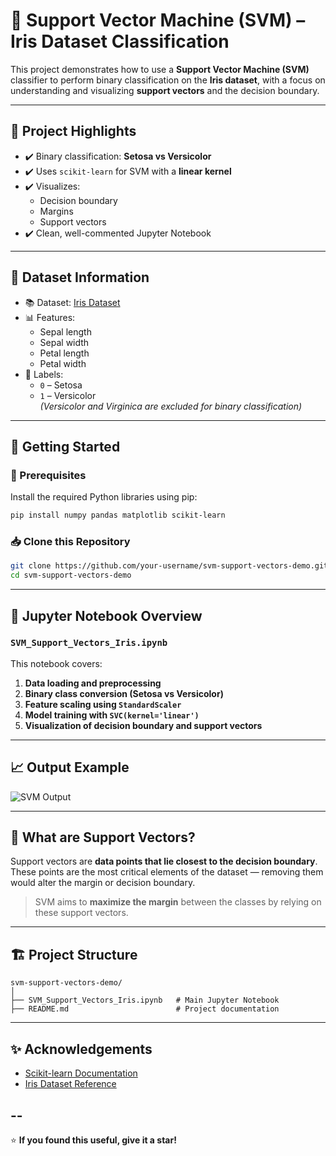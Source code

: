 
# 🧠 Support Vector Machine (SVM) – Iris Dataset Classification

This project demonstrates how to use a **Support Vector Machine (SVM)** classifier to perform binary classification on the **Iris dataset**, with a focus on understanding and visualizing **support vectors** and the decision boundary.

---

## 📌 Project Highlights

- ✔️ Binary classification: **Setosa vs Versicolor**
- ✔️ Uses `scikit-learn` for SVM with a **linear kernel**
- ✔️ Visualizes:
  - Decision boundary
  - Margins
  - Support vectors
- ✔️ Clean, well-commented Jupyter Notebook

---

## 📁 Dataset Information

- 📚 Dataset: [Iris Dataset](https://scikit-learn.org/stable/auto_examples/datasets/plot_iris_dataset.html)
- 📊 Features:
  - Sepal length
  - Sepal width
  - Petal length
  - Petal width
- 🎯 Labels: 
  - `0` – Setosa  
  - `1` – Versicolor  
  *(Versicolor and Virginica are excluded for binary classification)*

---

## 🚀 Getting Started

### 🔧 Prerequisites

Install the required Python libraries using pip:

```bash
pip install numpy pandas matplotlib scikit-learn
````

### 📥 Clone this Repository

```bash
git clone https://github.com/your-username/svm-support-vectors-demo.git
cd svm-support-vectors-demo
```

---

## 📒 Jupyter Notebook Overview

### `SVM_Support_Vectors_Iris.ipynb`

This notebook covers:

1. **Data loading and preprocessing**
2. **Binary class conversion (Setosa vs Versicolor)**
3. **Feature scaling using `StandardScaler`**
4. **Model training with `SVC(kernel='linear')`**
5. **Visualization of decision boundary and support vectors**

---

## 📈 Output Example

![SVM Output](https://upload.wikimedia.org/wikipedia/commons/2/2a/SVM_margin.png)

---

## 🧠 What are Support Vectors?

Support vectors are **data points that lie closest to the decision boundary**. These points are the most critical elements of the dataset — removing them would alter the margin or decision boundary.

> SVM aims to **maximize the margin** between the classes by relying on these support vectors.

---

## 🏗️ Project Structure

```
svm-support-vectors-demo/
│
├── SVM_Support_Vectors_Iris.ipynb   # Main Jupyter Notebook
├── README.md                        # Project documentation
```
---

## ✨ Acknowledgements

* [Scikit-learn Documentation](https://scikit-learn.org/)
* [Iris Dataset Reference](https://archive.ics.uci.edu/ml/datasets/iris)

--
---

⭐ **If you found this useful, give it a star!**


